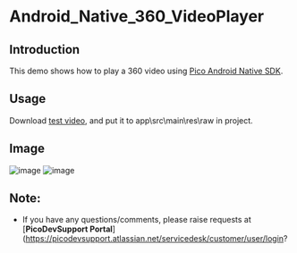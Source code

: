 # Android_Native_360_VideoPlayer


## Introduction

This demo shows how to play a 360 video using [Pico Android Native SDK](http://us-dev.picovr.com/sdk/index?id=49).

## Usage

Download [test video](https://internal-picocloud.picovr.com:8443/picocloud/f/8c04ec2286/), and put it to app\src\main\res\raw in project.

## Image

![image](https://github.com/picoxr/Android_Native_360_VideoPlayer/blob/master/player.png?raw=true)
![image](https://github.com/picoxr/Android_Native_360_VideoPlayer/blob/master/controller.png?raw=true)

## Note:
- If you have any questions/comments, please raise requests at [**PicoDevSupport Portal**](https://picodevsupport.atlassian.net/servicedesk/customer/user/login?
